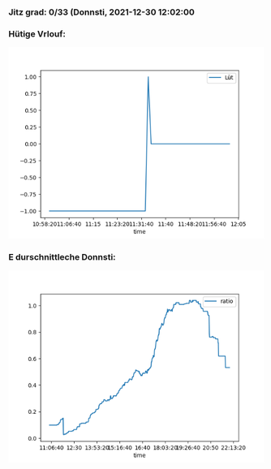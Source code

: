 ### Jitz grad: 0/33 (Donnsti, 2021-12-30 12:02:00

### Hütige Vrlouf:
![Graph](Today.png)

### E durschnittleche Donnsti:
![Graph](Donnsti.png)